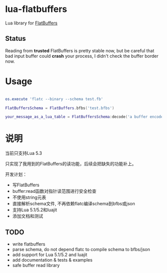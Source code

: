 # lua-flatbuffers

Lua library for [FlatBuffers][flatbuffers]

## Status

Reading from **trusted** FlatBuffers is pretty stable now, but be careful
that bad input buffer could **crash** your process, I didn't check the
buffer border now.


# Usage


```lua

os.execute 'flatc --binary --schema test.fb'

FlatBuffersSchema = FlatBuffers.bfbs('test.bfbs')

your_message_as_a_lua_table = FlatBuffersSchema:decode('a buffer encode a message in FlatBuffers format')

```

# 说明

当前只支持Lua 5.3

只实现了我用到的FlatBuffers的读功能，后续会把缺失的功能补上。

开发计划：

* 写FlatBuffers
* buffer:read函数对指针读范围进行安全检查
* 不使用string元表
* 直接解析schema文件, 不再依赖flatc编译schema到bfbs或json
* 支持Lua 5.1/5.2和luajit
* 添加文档和测试

## TODO

* write flatbuffers
* parse schema, do not depend flatc to compile schema to bfbs/json
* add support for Lua 5.1/5.2 and luajit
* add documentation & tests & examples
* safe buffer read library


[flatbuffers]: https://github.com/google/flatbuffers
